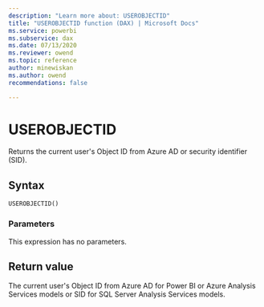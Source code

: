 ```yaml
---
description: "Learn more about: USEROBJECTID"
title: "USEROBJECTID function (DAX) | Microsoft Docs"
ms.service: powerbi 
ms.subservice: dax 
ms.date: 07/13/2020
ms.reviewer: owend
ms.topic: reference
author: minewiskan
ms.author: owend 
recommendations: false

---
```

# USEROBJECTID

Returns the current user's Object ID from Azure AD or security identifier (SID).
  
## Syntax  
  
```dax
USEROBJECTID()  
```
  
### Parameters  
  
This expression has no parameters.

## Return value

The current user's Object ID from Azure AD for Power BI or Azure Analysis Services models or SID for SQL Server Analysis Services models.
